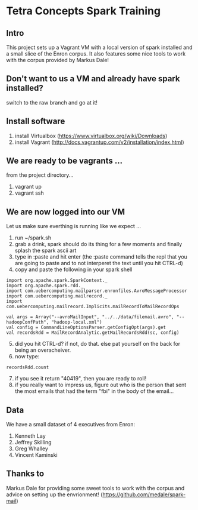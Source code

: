 # Tetra Concepts Spark Training
## Intro
This project sets up a Vagrant VM with a local version of spark installed and a small slice of the Enron corpus.  It also features some nice tools to work with the corpus provided by Markus Dale!

## Don't want to us a VM and already have spark installed?
switch to the raw branch and go at it!

## Install software
1. install Virtualbox (https://www.virtualbox.org/wiki/Downloads)
2. install Vagrant (http://docs.vagrantup.com/v2/installation/index.html)

## We are ready to be vagrants ...
from the project directory...

1. vagrant up
2. vagrant ssh

## We are now logged into our VM
Let us make sure everthing is running like we expect ...

1. run ~/spark.sh
2. grab a drink, spark should do its thing for a few moments and finally splash the spark ascii art
3. type in :paste and hit enter (the :paste command tells the repl that you are going to paste and to not interperet the text until you hit CTRL-d)
4. copy and paste the following in your spark shell

  ``` 
  import org.apache.spark.SparkContext._
  import org.apache.spark.rdd._
  import com.uebercomputing.mailparser.enronfiles.AvroMessageProcessor
  import com.uebercomputing.mailrecord._
  import com.uebercomputing.mailrecord.Implicits.mailRecordToMailRecordOps

  val args = Array("--avroMailInput", "../../data/filemail.avro", "--hadoopConfPath", "hadoop-local.xml")
  val config = CommandLineOptionsParser.getConfigOpt(args).get
  val recordsRdd = MailRecordAnalytic.getMailRecordsRdd(sc, config)
  ```
  
5. did you hit CTRL-d? if not, do that. else pat yourself on the back for being an overacheiver.
6. now type: 

  ```
  recordsRdd.count
  ```

7. if you see it return "40419", then you are ready to roll!
8. if you really want to impress us, figure out who is the person that sent the most emails that had the term "fbi" in the body of the email...

## Data
We have a small dataset of 4 executives from Enron:

1. Kenneth Lay
2. Jeffrey Skilling
3. Greg Whalley
4. Vincent Kaminski

## Thanks to
Markus Dale for providing some sweet tools to work with the corpus and advice on setting up the envrionment! (https://github.com/medale/spark-mail)
